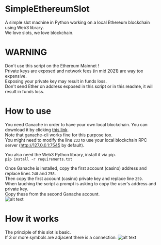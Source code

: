 # SimpleEthereumSlot
A simple slot machine in Python working on a local Ethereum blockchain using Web3 library.   
We love slots, we love blockchain.  

# WARNING 
Don't use this script on the Ethereum Mainnet !  
Private keys are exposed and network fees (in mid 2021) are way too expensive.  
Exposing your private key may result in funds loss.  
Don't send Ether on address exposed in this script or in this readme, it will result in funds loss.

# How to use
You need Ganache in order to have your own local blockchain. You can download it by clicking [this link](https://www.trufflesuite.com/ganache).  
Note that ganache-cli works fine for this purpose too.  
You might need to modify the line ```233``` to use your local blockchain RPC server (http://127.0.0.1:7545 by default).

You also need the Web3 Python library, install it via pip.\
```pip install -r requirements.txt```

Once Ganache is installed, copy the first account (casino) address and replace lines ```240``` and ```258```.  
Then copy the first account (casino) private key and replace line ```259```.  
When lauching the script a prompt is asking to copy the user's address and private key.  
Copy these from the second Ganache account.  
![alt text](https://github.com/TheAsouka/SimpleEthereumSlot/blob/main/img/ganache.PNG "Ganache UI")

# How it works
The principle of this slot is basic.  
If 3 or more symbols are adjacent there is a connection.
![alt text](https://github.com/TheAsouka/SimpleEthereumSlot/blob/main/img/example.PNG "Spin example")
